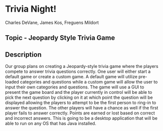 # Trivia Night!
Charles DeVane, 
James Kos,
Freguens Mildort

## Topic - Jeopardy Style Trivia Game
## Description
Our group plans on creating a Jeopardy-style trivia game where the players compete to answer trivia questions correctly. One user will either start a default game or create a custom game. A default game will utilize pre-loaded categories and questions while a custom game will allow the user to input their own categories and questions. The game will use a GUI to present the game board and the player currently in control will be able to pick the next question by clicking on it at which point the question will be displayed allowing the players to attempt to be the first person to ring-in to answer the question. The other players will have a chance as well if the first player fails to answer correctly. Points are earned or lost based on correct and incorrect answers. This is going to be a desktop application that will be able to run on any OS that has Java installed. 
